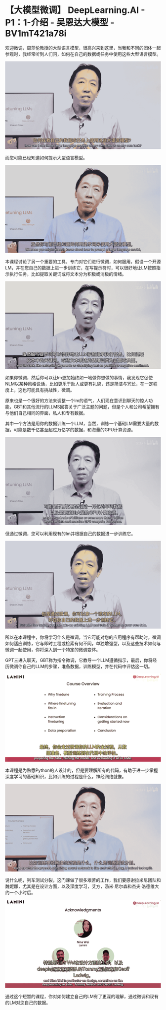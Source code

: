 # 【大模型微调】 DeepLearning.AI - P1：1-介绍 - 吴恩达大模型 - BV1mT421a78i

欢迎微调，周莎伦教授的大型语言模型，很高兴来到这里，当我和不同的团体一起参观时，我经常听到人们问，如何在自己的数据或任务中使用这些大型语言模型。



![](img/60f016a0a6a836b51825ab2ee1059777_1.png)

而您可能已经知道如何提示大型语言模型。

![](img/60f016a0a6a836b51825ab2ee1059777_3.png)

本课程讨论了另一个重要的工具，专门对它们进行微调，如何服用，假设一个开源LM，并在您自己的数据上进一步训练它，在写提示符时，可以很好地让LM按照指示执行任务，比如提取关键词或将文本分为积极或消极的情绪。



![](img/60f016a0a6a836b51825ab2ee1059777_5.png)

如果你微调，然后你可以让lm更加始终如一地做你想做的事情，我发现它促使NLM以某种风格说话，比如更乐于助人或更有礼貌，还是简洁与冗长，在一定程度上，这也可能具有挑战性，微调。

原来也是一个很好的方法来调整一个lm的语气，人们现在意识到聊天的惊人功能，GBT和其他流行的LLMS回答关于广泛主题的问题，但是个人和公司希望拥有与他们自己相同的界面，私人和专有数据。

其中一个方法是用你的数据训练一个LLM，当然，训练一个基础LM需要大量的数据，可能是数千亿甚至超过万亿字的数据，和海量的GPU计算资源。



![](img/60f016a0a6a836b51825ab2ee1059777_7.png)

但通过微调，您可以利用现有的lm并根据自己的数据进一步训练它。

![](img/60f016a0a6a836b51825ab2ee1059777_9.png)

所以在本课程中，你将学习什么是微调，当它可能对您的应用程序有帮助时，微调如何适应训练，它与即时工程或检索有何不同，单独增强型，以及这些技术如何与微调一起使用，你将深入到一个特定的微调变体。

GPT三进入聊天，GBT称为指令微调，它教导一个LLM遵循指示，最后，你将经历微调你自己的LLM的步骤，准备数据，训练模型，并在代码中评估这一切。



![](img/60f016a0a6a836b51825ab2ee1059777_11.png)

本课程是为熟悉Python的人设计的，但是要理解所有的代码，有助于进一步掌握深度学习的基础知识，比如训练的过程是什么，神经网络就像。



![](img/60f016a0a6a836b51825ab2ee1059777_13.png)

说什么呢，列车测试分裂，这门课做了很多艰苦的工作，我们要感谢拉米尼团队和魏妮娜，尤其是在设计方面，以及深度学习，艾方，汤米·尼尔森和杰夫·洛德维大约一个小时后。



![](img/60f016a0a6a836b51825ab2ee1059777_15.png)

通过这个短暂的课程，你对如何建立自己的LM有了更深的理解，通过微调和现有的LM对您自己的数据。